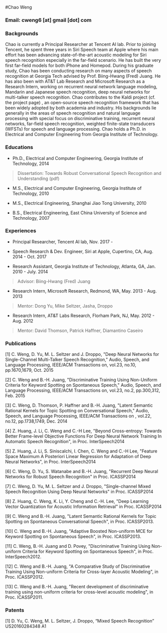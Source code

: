 #Chao Weng

### Email: cweng6 [at] gmail [dot] com

### Backgrounds

Chao is currently a Principal Researcher at Tencent AI lab. Prior to joining Tencent, he spent three years in Siri Speech team at Apple where his main effort has been advancing state-of-the-art acoustic modeling for Siri speech recognition especially in the far-field scenario. He has built the very first far-field models for both iPhone and Homepod. During his graduate study, Chao has been conducting research on many aspects of speech recognition at Georgia Tech advised by Prof. Biing-Hwang (Fred) Juang. He has also been with AT&T Lab Research and Microsoft Research as a Research Intern, working on recurrent neural network language modeling, Mandarin and Japanese speech recognition, deep neural networks for multi-talker speech recognition. Chao contributes to the Kaldi project (cf. the project page) , an open-source speech recognition framework that has been widely adopted by both academia and industry. His backgrounds lie generally in the areas of speech recognition and natural language processing with special focus on discriminative training, recurrent neural networks, far-field speech recognition, weighted finite-state transducers (WFSTs) for speech and language processing. Chao holds a Ph.D. in Electrical and Computer Engineering from Georgia Institute of Technology.

### Educations

- Ph.D., Electrical and Computer Engineering, Georgia Institute of Technology, 2014
> Dissertation: Towards Robust Conversational Speech Recognition and Understanding (pdf)

- M.S., Electrical and Computer Engineering, Georgia Institute of Technology, 2010
- M.S., Electrical Engineering, Shanghai Jiao Tong University, 2010

- B.S., Electrical Engineering, East China University of Science and Technology, 2007

### Experiences 

- Principal Researcher, Tencent AI lab, Nov. 2017 - 

- Speech Research & Dev. Engineer, Siri at Apple, Cupertino, CA, Aug. 2014 - Oct. 2017

- Research Assistant, Georgia Institute of Technology, Atlanta, GA,  Jan. 2010 - July. 2014
> Advisor: Biing-Hwang (Fred) Juang

- Research Intern, Microsoft Research, Redmond, WA,  May. 2013 - Aug. 2013
> Mentor: Dong Yu, Mike Seltzer, Jasha, Droppo

- Research Intern, AT&T Labs Research, Florham Park, NJ,  May. 2012 - Aug. 2012
> Mentor: David Thomson, Patrick Haffner, Diamantino Caseiro

### Publications

[1] C. Weng, D. Yu, M. L. Seltzer and J. Droppo, "Deep Neural Networks for Single-Channel Multi-Talker Speech Recognition," Audio, Speech, and Language Processing, IEEE/ACM Transactions on, vol.23, no.10, pp.1670,1679, Oct. 2015 

[2] C. Weng and B.-H. Juang, "Discriminative Training Using Non-Uniform Criteria for Keyword Spotting on Spontaneous Speech," Audio, Speech, and Language Processing, IEEE/ACM Transactions on, vol.23, no.2, pp.300,312, Feb. 2015

[3] C. Weng, D. Thomson, P. Haffner and B.-H. Juang, "Latent Semantic Rational Kernels for Topic Spotting on Conversational Speech," Audio, Speech, and Language Processing, IEEE/ACM Transactions on , vol.22, no.12, pp.1738,1749, Dec. 2014

[4] Z. Huang, J. Li, C. Weng and C.-H Lee, "Beyond Cross-entropy: Towards Better Frame-level Objective Functions For Deep Neural Network Training In Automatic Speech Recognition", in Proc. InterSpeech2014

[5] Z. Huang, J. Li, S. Siniscalchi, I. Chen, C. Weng and C.-H Lee, "Feature Space Maximum A Posteriori Linear Regression for Adaptation of Deep Neural Networks", in Proc. InterSpeech2014

[6] C. Weng, D. Yu, S. Watanabe and B.-H. Juang, "Recurrent Deep Neural Networks for Robust Speech Recognition" in Proc. ICASSP2014 

[7] C. Weng, D. Yu, M. L. Seltzer and J. Droppo, "Single-channel Mixed Speech Recognition Using Deep Neural Networks" in Proc. ICASSP2014 

[8] Z. Huang, C. Weng, K. Li, Y. Cheng and C.-H. Lee, "Deep Learning Vector Quantization for Acoustic Information Retrieval" in Proc. ICASSP2014 

[9] C. Weng and B.-H. Juang, "Latent Semantic Rational Kernels for Topic Spotting on Spontaneous Conversational Speech", in Proc. ICASSP2013. 

[10] C. Weng and B.-H. Juang, "Adaptive Boosted Non-uniform MCE for Keyword Spotting on Spontaneous Speech", in Proc. ICASSP2013.

[11] C. Weng, B.-H. Juang and D. Povey, "Discriminative Training Using Non-uniform Criteria for Keyword Spotting on Spontaneous Speech", in Proc. InterSpeech2012.

[12] C. Weng and B.-H. Juang, "A Comparative Study of Discriminative Training Using Non-uniform Criteria for Cross-layer Acoustic Modeling", in Proc. ICASSP2012.

[13] C. Weng and B.-H. Juang, "Recent development of discriminative training using non-uniform criteria for cross-level acoustic modeling", in Proc. ICASSP2011.

### Patents
[1] D. Yu, C. Weng, M. L. Seltzer, J. Droppo, “Mixed Speech Recognition”  US20160284348 A1
